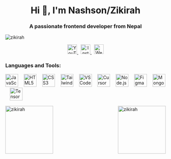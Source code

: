 <h1 align="center">Hi 👋, I'm Nashson/Zikirah</h1>
<h3 align="center">A passionate frontend developer from Nepal</h3>

<p align="left"> <img src="https://komarev.com/ghpvc/?username=zikirah&label=Profile%20views&color=0e75b6&style=flat" alt="zikirah" /> </p>

<p align="center">
  <a href="https://www.youtube.com/c/zikirah" target="_blank">
    <img src="https://raw.githubusercontent.com/rahuldkjain/github-profile-readme-generator/master/src/images/icons/Social/youtube.svg" alt="YouTube" height="30"/>
  </a> &nbsp;
  <a href="https://instagram.com/zikiraahh" target="_blank">
    <img src="https://raw.githubusercontent.com/rahuldkjain/github-profile-readme-generator/master/src/images/icons/Social/instagram.svg" alt="Instagram" height="30"/>
  </a> &nbsp;
  <a href="https://zikirah.vercel.app/" target="_blank">
    <img src="https://img.shields.io/badge/Website-000?style=for-the-badge&logo=Google-Chrome&logoColor=white" alt="Website" height="30"/>
  </a>
</p>

<h3 align="left">Languages and Tools:</h3>
<p align="left">
  <img src="https://cdn.jsdelivr.net/gh/devicons/devicon/icons/javascript/javascript-original.svg" height="40" alt="JavaScript" />
  <img width="10" />
  <img src="https://cdn.jsdelivr.net/gh/devicons/devicon/icons/html5/html5-original.svg" height="40" alt="HTML5" />
  <img width="10" />
  <img src="https://cdn.jsdelivr.net/gh/devicons/devicon/icons/css3/css3-original.svg" height="40" alt="CSS3" />
  <img width="10" />
  <img src="https://cdn.simpleicons.org/tailwindcss/06B6D4" height="40" alt="Tailwind CSS" />
  <img width="10" />
  <img src="https://cdn.jsdelivr.net/gh/devicons/devicon/icons/vscode/vscode-original.svg" height="40" alt="VS Code" />
  <img width="10" />
  <img src="https://avatars.githubusercontent.com/u/110503934?s=280&v=4" height="40" alt="Cursor" />
  <img width="10" />
  <img src="https://cdn.jsdelivr.net/gh/devicons/devicon/icons/nodejs/nodejs-original.svg" height="40" alt="Node.js" />
  <img width="10" />
  <img src="https://www.vectorlogo.zone/logos/figma/figma-icon.svg" height="40" alt="Figma" />
  <img width="10" />
  <img src="https://cdn.jsdelivr.net/gh/devicons/devicon/icons/mongodb/mongodb-original-wordmark.svg" height="40" alt="MongoDB" />
  <img width="10" />
  <img src="https://www.vectorlogo.zone/logos/tensorflow/tensorflow-icon.svg" height="40" alt="TensorFlow" />
</p>

<p>
  <img align="left" src="https://github-readme-stats.vercel.app/api/top-langs?username=zikirah&show_icons=true&locale=en&layout=compact" alt="zikirah" height="150" />
  <img align="right" src="https://github-readme-streak-stats.herokuapp.com/?user=zikirah&theme=dracula&hide_border=false" alt="zikirah" height="150" />
</p>
